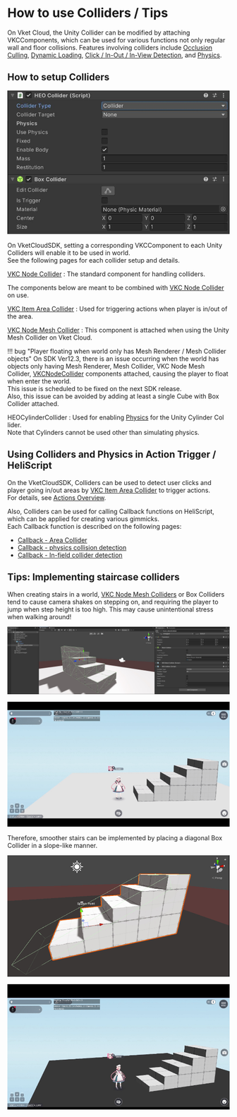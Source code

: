 # How to use Colliders / Tips

On Vket Cloud, the Unity Collider can be modified by attaching VKCComponents, which can be used for various functions not only regular wall and floor collisions. Features involving colliders include [Occlusion Culling](../WorldOptimization/OcclusionCulling.md), [Dynamic Loading](../VKCComponents/VKCItemField.md), [Click / In-Out / In-View Detection](../VKCComponents/VKCNodeCollider.md#_1), and [Physics](./PhysicsEngine.md).

## How to setup Colliders

![VKCNodeCollider_1](../VKCComponents/img/HEOCollider_1.jpg)

On VketCloudSDK, setting a corresponding VKCComponent to each Unity Colliders will enable it to be used in world.<br>
See the following pages for each collider setup and details.

[VKC Node Collider](../VKCComponents/VKCNodeCollider.md) : The standard component for handling colliders.

The components below are meant to be combined with [VKC Node Collider](../VKCComponents/VKCNodeCollider.md) on use.

[VKC Item Area Collider](../VKCComponents/VKCItemAreaCollider.md) : Used for triggering actions when player is in/out of the area.

[VKC Node Mesh Collider](../VKCComponents/VKCNodeMeshCollider.md) : This component is attached when using the Unity Mesh Collider on Vket Cloud.

!!! bug "Player floating when world only has Mesh Renderer / Mesh Collider objects"
    On SDK Ver12.3, there is an issue occurring when the world has objects only having Mesh Renderer, Mesh Collider, VKC Node Mesh Collider, [VKCNodeCollider](../VKCComponents/VKCNodeCollider.md) components attached, causing the player to float when enter the world.<br>
    This issue is scheduled to be fixed on the next SDK release.<br>
    Also, this issue can be avoided by adding at least a single Cube with Box Collider attached.

HEOCylinderCollider : Used for enabling [Physics](./PhysicsEngine.md) for the Unity Cylinder Col lider.<br>
Note that Cylinders cannot be used other than simulating physics.

## Using Colliders and Physics in Action Trigger / HeliScript

On the VketCloudSDK, Colliders can be used to detect user clicks and player going in/out areas by [VKC Item Area Collider](../VKCComponents/VKCItemAreaCollider.md) to trigger actions.<br>
For details, see [Actions Overview](../Actions/ActionsOverview.md).

Also, Colliders can be used for calling Callback functions on HeliScript, which can be applied for creating various gimmicks.<br>
Each Callback function is described on the following pages:

- [Callback - Area Collider](../hs/hs_component.md#callback-areacollider)
- [Callback - physics collision detection](../hs/hs_component.md#callback-physics-collision-detection)
- [Callback - In-field collider detection](../hs/hs_component.md#callback-in-field-collider-detection)

## Tips: Implementing staircase colliders

When creating stairs in a world, [VKC Node Mesh Colliders](../VKCComponents/VKCNodeMeshCollider.md) or Box Colliders tend to cause camera shakes on stepping on, and requiring the player to jump when step height is too high. This may cause unintentional stress when walking around!

![ColliderTips_Stair_1](./img/ColliderTips_Stair_1.jpg)

![ColliderTips_Stair_1_Result](./img/ColliderTips_Stair_1_Result.gif)

Therefore, smoother stairs can be implemented by placing a diagonal Box Collider in a slope-like manner.

![ColliderTips_Stair_2](./img/ColliderTips_Stair_2.jpg)

![ColliderTips_Stair_2_Result](./img/ColliderTips_Stair_2_Result.gif)
